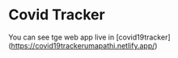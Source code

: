 # Covid Tracker
You can see tge web app live in  [covid19tracker] (https://covid19trackerumapathi.netlify.app/) 
